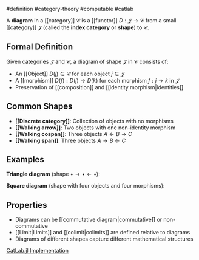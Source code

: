 #definition #category-theory #computable #catlab

A **diagram** in a [[category]] $\mathcal{C}$ is a [[functor]] $D: \mathcal{J} \to \mathcal{C}$ from a small [[category]] $\mathcal{J}$ (called the **index category** or **shape**) to $\mathcal{C}$.

## Formal Definition

Given categories $\mathcal{J}$ and $\mathcal{C}$, a diagram of shape $\mathcal{J}$ in $\mathcal{C}$ consists of:

- An [[Object]] $D(j) \in \mathcal{C}$ for each object $j \in \mathcal{J}$
- A [[morphism]] $D(f): D(j) \to D(k)$ for each morphism $f: j \to k$ in $\mathcal{J}$
- Preservation of [[composition]] and [[identity morphism|identities]]

## Common Shapes

- **[[Discrete category]]**: Collection of objects with no morphisms
- **[[Walking arrow]]**: Two objects with one non-identity morphism
- **[[Walking cospan]]**: Three objects $A \leftarrow B \rightarrow C$
- **[[Walking span]]**: Three objects $A \rightarrow B \leftarrow C$

## Examples

**Triangle diagram** (shape $\bullet \rightarrow \bullet \leftarrow \bullet$):

<!-- \begin{tikzcd} & B \arrow[dl, "g"'] \arrow[dr, "h"] & \\ A & & C \end{tikzcd} -->

**Square diagram** (shape with four objects and four morphisms):

<!-- \begin{tikzcd} A \arrow[r, "f"] \arrow[d, "g"'] & B \arrow[d, "h"] \\ C \arrow[r, "k"'] & D \end{tikzcd} -->

## Properties

- Diagrams can be [[commutative diagram|commutative]] or non-commutative
- [[Limit|Limits]] and [[colimit|colimits]] are defined relative to diagrams
- Diagrams of different shapes capture different mathematical structures

[CatLab.jl Implementation](https://github.com/AlgebraicJulia/Catlab.jl/blob/main/src/categorical_algebra/)